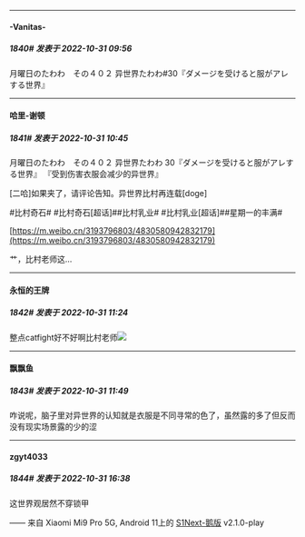 

*****

####  -Vanitas-  
##### 1840#       发表于 2022-10-31 09:56

月曜日のたわわ　その４０２ 异世界たわわ#30『ダメージを受けると服がアレする世界』



*****

####  哈里-谢顿  
##### 1841#       发表于 2022-10-31 10:45

月曜日のたわわ　その４０２ 异世界たわわ 30『ダメージを受けると服がアレする世界』 『受到伤害衣服会减少的异世界』

[二哈]如果夹了，请评论告知。异世界比村再连载[doge] 

#比村奇石# #比村奇石[超话]##比村乳业# #比村乳业[超话]##星期一的丰满# ​​​

[https://m.weibo.cn/3193796803/4830580942832179](https://m.weibo.cn/3193796803/4830580942832179)

艹，比村老师这…



*****

####  永恒的王牌  
##### 1842#       发表于 2022-10-31 11:24

整点catfight好不好啊比村老师<img src="https://static.saraba1st.com/image/smiley/face2017/074.png" referrerpolicy="no-referrer">



*****

####  飘飘鱼  
##### 1843#       发表于 2022-10-31 11:49

咋说呢，脑子里对异世界的认知就是衣服是不同寻常的色了，虽然露的多了但反而没有现实场景露的少的涩



*****

####  zgyt4033  
##### 1844#       发表于 2022-10-31 16:38

这世界观居然不穿锁甲

—— 来自 Xiaomi Mi9 Pro 5G, Android 11上的 [S1Next-鹅版](https://github.com/ykrank/S1-Next/releases) v2.1.0-play

